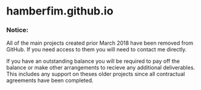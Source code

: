 # hamberfim.github.io

### Notice:
All of the main projects created prior March 2018 have been removed from GitHub. If you need access to them you will need to contact me directly.

If you have an outstanding balance you will be required to pay off the balance or make other arrangements to recieve any additional deliverables. This includes any support on theses older projects since all contractual agreements have been completed.
